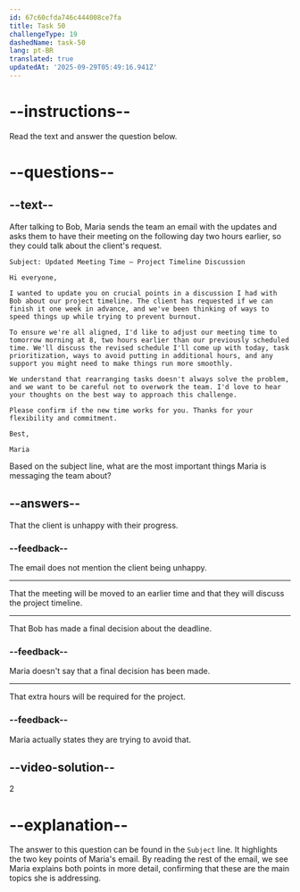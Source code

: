 ```yaml
---
id: 67c60cfda746c444008ce7fa
title: Task 50
challengeType: 19
dashedName: task-50
lang: pt-BR
translated: true
updatedAt: '2025-09-29T05:49:16.941Z'
---
```


<!-- READING -->

# --instructions--

Read the text and answer the question below.

# --questions--

## --text--

After talking to Bob, Maria sends the team an email with the updates and asks them to have their meeting on the following day two hours earlier, so they could talk about the client's request.

`Subject: Updated Meeting Time – Project Timeline Discussion`

`Hi everyone,`

`I wanted to update you on crucial points in a discussion I had with Bob about our project timeline. The client has requested if we can finish it one week in advance, and we've been thinking of ways to speed things up while trying to prevent burnout.`

`To ensure we're all aligned, I'd like to adjust our meeting time to tomorrow morning at 8, two hours earlier than our previously scheduled time. We'll discuss the revised schedule I'll come up with today, task prioritization, ways to avoid putting in additional hours, and any support you might need to make things run more smoothly.`

`We understand that rearranging tasks doesn't always solve the problem, and we want to be careful not to overwork the team. I'd love to hear your thoughts on the best way to approach this challenge.`

`Please confirm if the new time works for you. Thanks for your flexibility and commitment.`

`Best,`

`Maria`

Based on the subject line, what are the most important things Maria is messaging the team about?

## --answers--

That the client is unhappy with their progress.  

### --feedback--

The email does not mention the client being unhappy.  

---

That the meeting will be moved to an earlier time and that they will discuss the project timeline.  

---

That Bob has made a final decision about the deadline.  

### --feedback--

Maria doesn't say that a final decision has been made.

---

That extra hours will be required for the project.  

### --feedback--

Maria actually states they are trying to avoid that.

## --video-solution--

2  

# --explanation--

The answer to this question can be found in the `Subject` line. It highlights the two key points of Maria's email. By reading the rest of the email, we see Maria explains both points in more detail, confirming that these are the main topics she is addressing.
